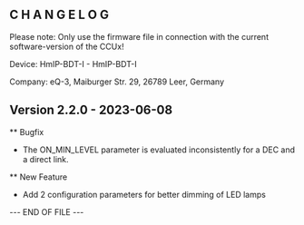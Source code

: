 C H A N G E L O G
-----------------

Please note: Only use the firmware file in connection with the current software-version of the CCUx!

Device:      HmIP-BDT-I - HmIP-BDT-I

Company:     eQ-3, Maiburger Str. 29, 26789 Leer, Germany



Version 2.2.0 - 2023-06-08
--------------------------------------------------------------

** Bugfix
   * The ON_MIN_LEVEL parameter is evaluated inconsistently for a DEC and a direct link.

** New Feature
   * Add 2 configuration parameters for better dimming of LED lamps



--- END OF FILE ---

